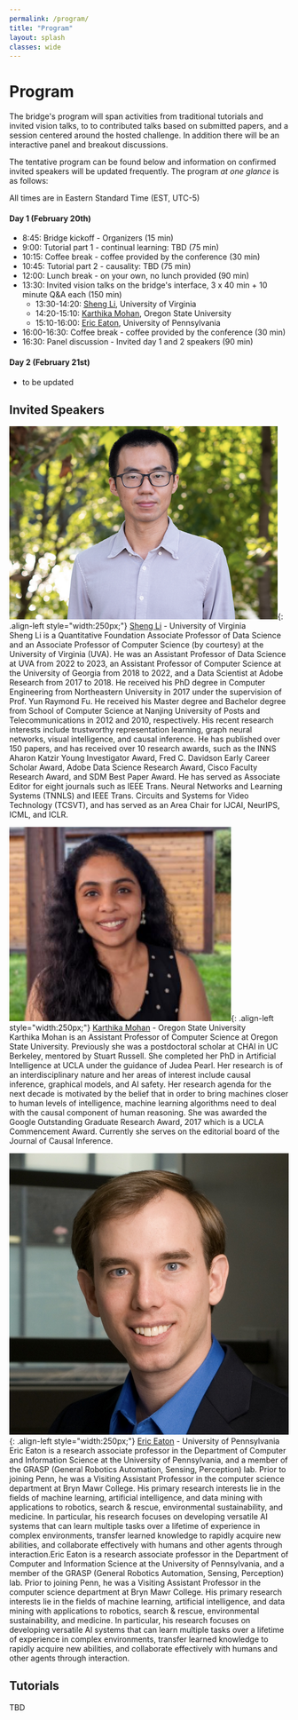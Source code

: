 ```yaml
---
permalink: /program/
title: "Program"
layout: splash
classes: wide
---
```

 <style type="text/css">
    .image-left {
      display: block;
      margin-left: auto;
      margin-right: auto;
      float: right;
    }
 </style>

# Program

The bridge's program will span activities from traditional tutorials and invited vision talks, to to contributed talks based on submitted papers, and a session centered around the hosted challenge. In addition there will be an interactive panel and breakout discussions.

The tentative program can be found below and information on confirmed invited speakers will be updated frequently. The program *at one glance* is as follows:

All times are in Eastern Standard Time (EST, UTC-5)

#### Day 1 (February 20th)

* 8:45: Bridge kickoff - Organizers (15 min)
* 9:00: Tutorial part 1 - continual learning: TBD (75 min) 
* 10:15: Coffee break - coffee provided by the conference (30 min) 
* 10:45: Tutorial part 2 - causality: TBD (75 min)
* 12:00: Lunch break - on your own, no lunch provided (90 min) 
* 13:30: Invited vision talks on the bridge's interface, 3 x 40 min + 10 minute Q&A each (150 min) 
	* 13:30-14:20: [Sheng Li](https://sheng-li.org), University of Virginia
	* 14:20-15:10: [Karthika Mohan](https://www.karthikamohan.com), Oregon State University
	* 15:10-16:00: [Eric Eaton](https://www.seas.upenn.edu/~eeaton/), University of Pennsylvania
* 16:00-16:30: Coffee break - coffee provided by the conference (30 min)
* 16:30: Panel discussion - Invited day 1 and 2 speakers (90 min)

#### Day 2 (February 21st) 
* to be updated

## Invited Speakers

![image-left]( /assets/images/shengli.png){: .align-left style="width:250px;"}
[Sheng Li](https://sheng-li.org) - University of Virginia <br />
Sheng Li is a Quantitative Foundation Associate Professor of Data Science and an Associate Professor of Computer Science (by courtesy) at the University of Virginia (UVA). He was an Assistant Professor of Data Science at UVA from 2022 to 2023, an Assistant Professor of Computer Science at the University of Georgia from 2018 to 2022, and a Data Scientist at Adobe Research from 2017 to 2018. He received his PhD degree in Computer Engineering from Northeastern University in 2017 under the supervision of Prof. Yun Raymond Fu. He received his Master degree and Bachelor degree from School of Computer Science at Nanjing University of Posts and Telecommunications in 2012 and 2010, respectively. His recent research interests include trustworthy representation learning, graph neural networks, visual intelligence, and causal inference. He has published over 150 papers, and has received over 10 research awards, such as the INNS Aharon Katzir Young Investigator Award, Fred C. Davidson Early Career Scholar Award, Adobe Data Science Research Award, Cisco Faculty Research Award, and SDM Best Paper Award. He has served as Associate Editor for eight journals such as IEEE Trans. Neural Networks and Learning Systems (TNNLS) and IEEE Trans. Circuits and Systems for Video Technology (TCSVT), and has served as an Area Chair for IJCAI, NeurIPS, ICML, and ICLR. <br />

![image-left]( /assets/images/karthikamohan.jpeg){: .align-left style="width:250px;"}
[Karthika Mohan](https://www.karthikamohan.com) - Oregon State University <br />
Karthika Mohan is an Assistant Professor of Computer Science at Oregon State University. Previously she was a postdoctoral scholar at CHAI in UC Berkeley, mentored by Stuart Russell. She completed her PhD in Artificial Intelligence at UCLA under the guidance of Judea Pearl. Her research is of an interdisciplinary nature and her areas of interest include causal inference, graphical models, and AI safety. Her research agenda for the next decade is motivated by the belief that in order to bring machines closer to human levels of intelligence, machine learning algorithms need to deal with the causal component of human reasoning. She was awarded the Google Outstanding Graduate Research Award, 2017 which is a UCLA Commencement Award. Currently she serves on the editorial board of the Journal of Causal Inference.<br />

![image-left]( /assets/images/ericeaton.jpeg){: .align-left style="width:250px;"}
[Eric Eaton](https://www.seas.upenn.edu/~eeaton/) - University of Pennsylvania <br />
Eric Eaton is a research associate professor in the Department of Computer and Information Science at the University of Pennsylvania, and a member of the GRASP (General Robotics Automation, Sensing, Perception) lab. Prior to joining Penn, he was a Visiting Assistant Professor in the computer science department at Bryn Mawr College. His primary research interests lie in the fields of machine learning, artificial intelligence, and data mining with applications to robotics, search & rescue, environmental sustainability, and medicine. In particular, his research focuses on developing versatile AI systems that can learn multiple tasks over a lifetime of experience in complex environments, transfer learned knowledge to rapidly acquire new abilities, and collaborate effectively with humans and other agents through interaction.Eric Eaton is a research associate professor in the Department of Computer and Information Science at the University of Pennsylvania, and a member of the GRASP (General Robotics Automation, Sensing, Perception) lab. Prior to joining Penn, he was a Visiting Assistant Professor in the computer science department at Bryn Mawr College. His primary research interests lie in the fields of machine learning, artificial intelligence, and data mining with applications to robotics, search & rescue, environmental sustainability, and medicine. In particular, his research focuses on developing versatile AI systems that can learn multiple tasks over a lifetime of experience in complex environments, transfer learned knowledge to rapidly acquire new abilities, and collaborate effectively with humans and other agents through interaction.<br />


## Tutorials 
TBD

